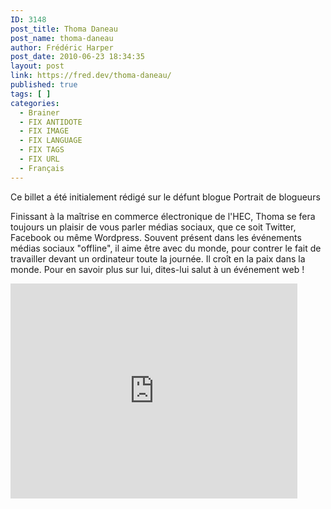 ```yaml
---
ID: 3148
post_title: Thoma Daneau
post_name: thoma-daneau
author: Frédéric Harper
post_date: 2010-06-23 18:34:35
layout: post
link: https://fred.dev/thoma-daneau/
published: true
tags: [ ]
categories:
  - Brainer
  - FIX ANTIDOTE
  - FIX IMAGE
  - FIX LANGUAGE
  - FIX TAGS
  - FIX URL
  - Français
---
```

<div id="deadblog">
  Ce billet a été initialement rédigé sur le défunt blogue Portrait de blogueurs
</div>

Finissant à la maîtrise en commerce électronique de l'HEC, Thoma se fera toujours un plaisir de vous parler médias sociaux, que ce soit Twitter, Facebook ou même Wordpress. Souvent présent dans les événements médias sociaux "offline", il aime être avec du monde, pour contrer le fait de travailler devant un ordinateur toute la journée. Il croît en la paix dans la monde. Pour en savoir plus sur lui, dites-lui salut à un événement web !

<p style="text-align:center">
  <div class="embed video YouTube">
    <iframe width="459" height="344" src="https://www.youtube.com/embed/Zqw-i-4_030?feature=oembed" frameborder="0" allowfullscreen></iframe>
  </div>
</p>